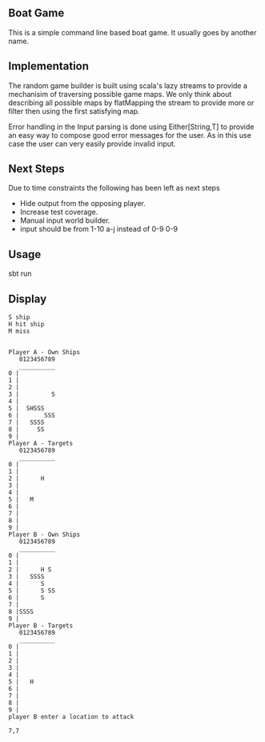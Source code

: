 Boat Game
---------
This is a simple command line based boat game. It usually goes by another name.

Implementation
--------------
The random game builder is built using scala's lazy streams to provide a mechanisim of traversing possible game maps. We only think about describing all possible maps by flatMapping the stream to provide more or filter then using the first satisfying map.

Error handling in the Input parsing is done using Either[String,T] to provide an easy way to compose good error messages for the user. As in this use case the user can very easily provide invalid input.

Next Steps
----------
Due to time constraints the following has been left as next steps

* Hide output from the opposing player.
* Increase test coverage.
* Manual input world builder.
* input should be from 1-10 a-j instead of 0-9 0-9

Usage
---------
sbt run


Display
----------

```
S ship
H hit ship
M miss
```

```

Player A - Own Ships
   0123456789
   __________
0 |          
1 |          
2 |          
3 |         S
4 |          
5 |  SHSSS   
6 |       SSS
7 |   SSSS   
8 |     SS   
9 |          
Player A - Targets
   0123456789
   __________
0 |          
1 |          
2 |      H   
3 |          
4 |          
5 |   M      
6 |          
7 |          
8 |          
9 |          
Player B - Own Ships
   0123456789
   __________
0 |          
1 |          
2 |      H S 
3 |   SSSS   
4 |      S   
5 |      S SS
6 |      S   
7 |          
8 |SSSS      
9 |          
Player B - Targets
   0123456789
   __________
0 |          
1 |          
2 |          
3 |          
4 |          
5 |   H      
6 |          
7 |          
8 |          
9 |          
player B enter a location to attack

7,7
```